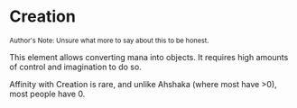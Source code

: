 # Creation

<sub>Author's Note: Unsure what more to say about this to be honest.</sub>

This element allows converting mana into objects. It requires high amounts of control and imagination to do so.

Affinity with Creation is rare, and unlike Ahshaka (where most have >0), most people have 0.
